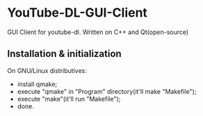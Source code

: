 # YouTube-DL-GUI-Client
GUI Client for youtube-dl. Written on C++ and Qt(open-source)

## Installation & initialization
On GNU/Linux distributives:
- install qmake;
- execute "qmake" in "Program" directory(it'll make "Makefile");
- execute "make"(it'll run "Makefile");
- done.
